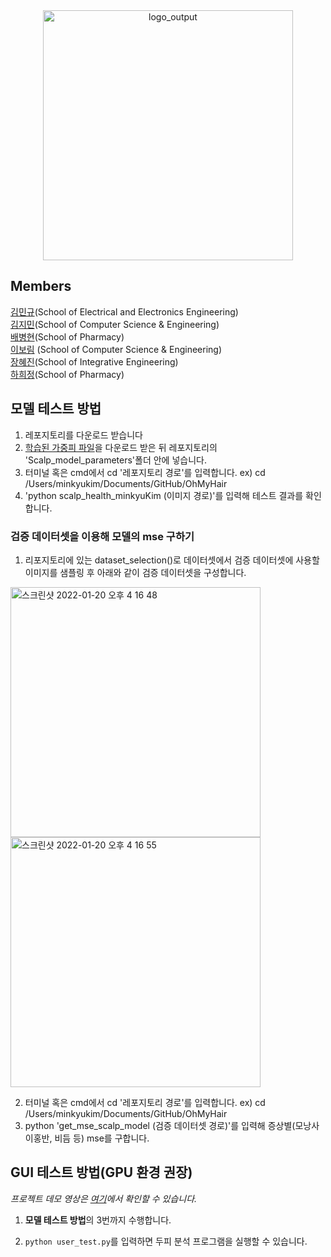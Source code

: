 
<div align="center"> <img width="400" alt="logo_output" src="https://user-images.githubusercontent.com/50979281/150292128-e326e1b8-5d62-4b54-8ced-4a230c8a607e.png"> 
  
  </dim>


<div align=left> 

## Members


[김민규](https://github.com/MinkyuKim26)(School of Electrical and Electronics Engineering)
<br>
[김지민](https://github.com/kjimin0619)(School of Computer Science & Engineering)
<br>
[배병현](https://github.com/bbh-pharm)(School of Pharmacy)
<br>
[이보림](https://github.com/bo-lim) (School of Computer Science & Engineering)
<br>
[장혜진](https://github.com/wkdgPwls617)(School of Integrative Engineering)
<br>
[하희정](https://github.com/Heejung-Ha)(School of Pharmacy)

  
## 모델 테스트 방법

1. 레포지토리를 다운로드 받습니다
2. [학습된 가중피 파일](https://drive.google.com/file/d/1BSQtXElZyzfsNtfCARuOJ-2pfVc6cpNc/view?usp=sharing)을 다운로드 받은 뒤 레포지토리의 'Scalp_model_parameters'폴더 안에 넣습니다.
3. 터미널 혹은 cmd에서 cd '레포지토리 경로'를 입력합니다. ex) cd /Users/minkyukim/Documents/GitHub/OhMyHair
4. 'python scalp_health_minkyuKim (이미지 경로)'를 입력해 테스트 결과를 확인합니다. 


### 검증 데이터셋을 이용해 모델의 mse 구하기 

1. 리포지토리에 있는 dataset_selection()로 데이터셋에서 검증 데이터셋에 사용할 이미지를 샘플링 후 아래와 같이 검증 데이터셋을 구성합니다.

<p float="left">
<img width="400" alt="스크린샷 2022-01-20 오후 4 16 48" src="https://user-images.githubusercontent.com/50979281/150291331-708d49ad-3122-4316-9b65-f079ee055903.png"> 
<img width="400" alt="스크린샷 2022-01-20 오후 4 16 55" src="https://user-images.githubusercontent.com/50979281/150291342-b92cc659-4eca-4a55-8996-75208c1efef6.png">
</p>

2. 터미널 혹은 cmd에서 cd '레포지토리 경로'를 입력합니다. ex) cd /Users/minkyukim/Documents/GitHub/OhMyHair
3. python 'get_mse_scalp_model (검증 데이터셋 경로)'를 입력해 증상별(모낭사이홍반, 비듬 등) mse를 구합니다.
  

  
## GUI 테스트 방법(GPU 환경 권장)  

*프로젝트 데모 영상은 [여기](https://drive.google.com/file/d/1M01hR645jDHQ3MIXtggoAYUJIyeC3NtX/view?usp=sharing)에서 확인할 수 있습니다.*   
  
  1. **모델 테스트 방법**의 3번까지 수행합니다.  
  
  2. ```python user_test.py```를 입력하면 두피 분석 프로그램을 실행할 수 있습니다.  
  

    
